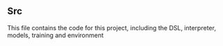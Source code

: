 ## Src

This file contains the code for this project, including the DSL, interpreter, models, training and environment